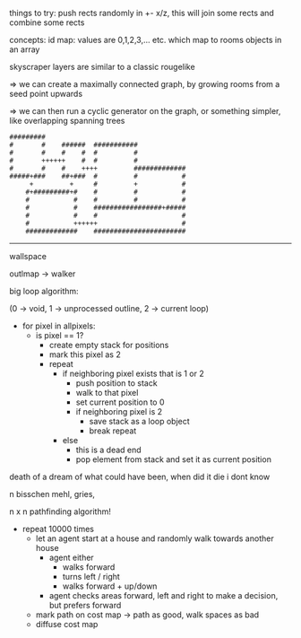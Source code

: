 things to try: 
push rects randomly in +- x/z, this will join some rects and combine some rects

concepts:
id map: values are 0,1,2,3,... etc. which map to rooms objects in an array

skyscraper layers are similar to a classic rougelike

=> we can create a maximally connected graph, by growing rooms from a seed point upwards

=> we can then run a cyclic generator on the graph, or something simpler, like overlapping spanning trees

```
#########         
#       #    ######  ###########
#       #    #    #  #         #
#       ++++++    #  #         #
#       #    #    ++++         #############
#####+###    ##+###  #         #           #
     +         +     #         +           #
    #+#########+#    #         #           #
    #           #    #         #           #
    #           #    #################+#####
    #           #    #                     #
    #           ++++++                     #
    #############    #######################
```

------

wallspace

<!-- outlmap -> general graph -> cycles -->

outlmap -> walker 

big loop algorithm:

(0 -> void, 1 -> unprocessed outline, 2 -> current loop)
- for pixel in allpixels:
  - is pixel == 1?
    - create empty stack for positions
    - mark this pixel as 2
    - repeat
      - if neighboring pixel exists that is 1 or 2
        - push position to stack
        - walk to that pixel
        - set current position to 0
        - if neighboring pixel is 2
          - save stack as a loop object
          - break repeat
      - else
        - this is a dead end
        - pop element from stack and set it as current position



death of a dream of what could have been, when did it die i dont know


n bisschen mehl, gries, 



n x n pathfinding algorithm!

- repeat 10000 times
  <!-- - choose random start and destination -->
  <!-- - solve with A* -> heuristic is manhattan distance + cost map + roofs -->
  - let an agent start at a house and randomly walk towards another house
    - agent either
      - walks forward
      - turns left / right
      - walks forward + up/down
    - agent checks areas forward, left and right to make a decision, but prefers forward
  - mark path on cost map -> path as good, walk spaces as bad
  - diffuse cost map